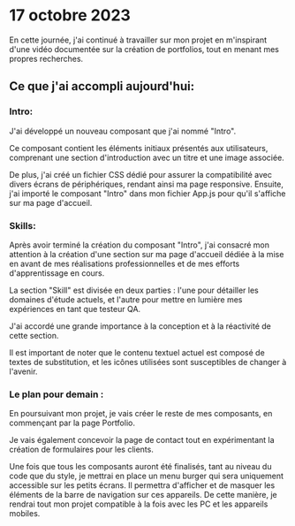 # 17 octobre 2023

En cette journée, j'ai continué à travailler sur mon projet en m'inspirant d'une vidéo documentée sur la création de portfolios, tout en menant mes propres recherches.

## Ce que j'ai accompli aujourd'hui:

### Intro:

J'ai développé un nouveau composant que j'ai nommé "Intro".

Ce composant contient les éléments initiaux présentés aux utilisateurs, comprenant une section d'introduction avec un titre et une image associée.

De plus, j'ai créé un fichier CSS dédié pour assurer la compatibilité avec divers écrans de périphériques, rendant ainsi ma page responsive. Ensuite, j'ai importé le composant "Intro" dans mon fichier App.js pour qu'il s'affiche sur ma page d'accueil.

### Skills:

Après avoir terminé la création du composant "Intro", j'ai consacré mon attention à la création d'une section sur ma page d'accueil dédiée à la mise en avant de mes réalisations professionnelles et de mes efforts d'apprentissage en cours.

La section "Skill" est divisée en deux parties : l'une pour détailler les domaines d'étude actuels, et l'autre pour mettre en lumière mes expériences en tant que testeur QA.

J'ai accordé une grande importance à la conception et à la réactivité de cette section.

Il est important de noter que le contenu textuel actuel est composé de textes de substitution, et les icônes utilisées sont susceptibles de changer à l'avenir.

### Le plan pour demain :

En poursuivant mon projet, je vais créer le reste de mes composants, en commençant par la page Portfolio.

Je vais également concevoir la page de contact tout en expérimentant la création de formulaires pour les clients.

Une fois que tous les composants auront été finalisés, tant au niveau du code que du style, je mettrai en place un menu burger qui sera uniquement accessible sur les petits écrans. Il permettra d'afficher et de masquer les éléments de la barre de navigation sur ces appareils. De cette manière, je rendrai tout mon projet compatible à la fois avec les PC et les appareils mobiles.
